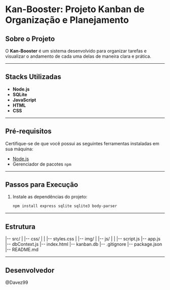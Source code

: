 # Kan-Booster: Projeto Kanban de Organização e Planejamento

## Sobre o Projeto
O **Kan-Booster** é um sistema desenvolvido para organizar tarefas e visualizar o andamento de cada uma delas de maneira clara e prática.

---

## Stacks Utilizadas
- **Node.js**
- **SQLite**
- **JavaScript**
- **HTML**
- **CSS**

---

## Pré-requisitos
Certifique-se de que você possui as seguintes ferramentas instaladas em sua máquina:
- [Node.js](https://nodejs.org/)
- Gerenciador de pacotes `npm`

---

## Passos para Execução

1. Instale as dependências do projeto:
   ```bash
   npm install express sqlite sqlite3 body-parser


---
## Estrutura

|-- src/
|   |-- css/
|   |   |-- styles.css
|   |-- img/
|   |-- js/
|   |   |-- script.js
|-- app.js
|-- dbContext.js
|-- index.html
|-- kanban.db
|-- .gitignore
|-- package.json
|-- README.md


---

## Desenvolvedor

@Davez99 